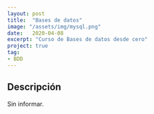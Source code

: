 ```yaml
---
layout: post
title:  "Bases de datos"
image: "/assets/img/mysql.png"
date:   2020-04-08
excerpt: "Curso de Bases de datos desde cero"
project: true
tag:
- BDD
---
```


## Descripción

Sin informar.
